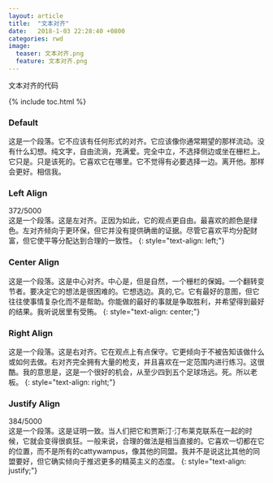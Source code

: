 ```yaml
---
layout: article
title:  "文本对齐"
date:   2018-1-03 22:28:40 +0800
categories: rwd
image:
  teaser: 文本对齐.png
  feature: 文本对齐.png
---
```

文本对齐的代码

{% include toc.html %}
### Default

这是一个段落。它不应该有任何形式的对齐。它应该像你通常期望的那样流动。没有什么幻想。纯文字，自由流淌，充满爱。完全中立，不选择侧边或坐在栅栏上。它只是。只是该死的。它喜欢它在哪里。它不觉得有必要选择一边。离开他。那样会更好。相信我。

### Left Align

372/5000  
这是一个段落。这是左对齐。正因为如此，它的观点更自由。最喜欢的颜色是绿色。左对齐倾向于更环保，但它并没有提供确凿的证据。尽管它喜欢平均分配财富，但它使平等分配达到合理的一致性。
{: style="text-align: left;"}

### Center Align

这是一个段落。这是中心对齐。中心是，但是自然，一个栅栏的保姆。一个翻转变节者。要决定它的想法是很困难的。它想选边。真的,它。它有最好的意图，但它往往使事情复杂化而不是帮助。你能做的最好的事就是争取胜利，并希望得到最好的结果。我听说居里有受贿。
{: style="text-align: center;"}

### Right Align

这是一个段落。这是右对齐。它在观点上有点保守。它更倾向于不被告知该做什么或如何去做。右对齐完全拥有大量的枪支，并且喜欢在一定范围内进行练习。这很酷。我的意思是，这是一个很好的机会，从至少四到五个足球场远。死。所以老板。
{: style="text-align: right;"}

### Justify Align
384/5000  
这是一个段落。这是证明一致。当人们把它和贾斯汀·汀布莱克联系在一起的时候，它就会变得很疯狂。一般来说，合理的做法是相当直接的。它喜欢一切都在它的位置，而不是所有的cattywampus，像其他的同盟。我并不是说这比其他的同盟要好，但它确实倾向于推迟更多的精英主义的态度。
{: style="text-align: justify;"}




  
